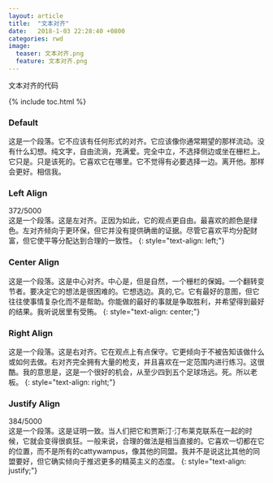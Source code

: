 ```yaml
---
layout: article
title:  "文本对齐"
date:   2018-1-03 22:28:40 +0800
categories: rwd
image:
  teaser: 文本对齐.png
  feature: 文本对齐.png
---
```

文本对齐的代码

{% include toc.html %}
### Default

这是一个段落。它不应该有任何形式的对齐。它应该像你通常期望的那样流动。没有什么幻想。纯文字，自由流淌，充满爱。完全中立，不选择侧边或坐在栅栏上。它只是。只是该死的。它喜欢它在哪里。它不觉得有必要选择一边。离开他。那样会更好。相信我。

### Left Align

372/5000  
这是一个段落。这是左对齐。正因为如此，它的观点更自由。最喜欢的颜色是绿色。左对齐倾向于更环保，但它并没有提供确凿的证据。尽管它喜欢平均分配财富，但它使平等分配达到合理的一致性。
{: style="text-align: left;"}

### Center Align

这是一个段落。这是中心对齐。中心是，但是自然，一个栅栏的保姆。一个翻转变节者。要决定它的想法是很困难的。它想选边。真的,它。它有最好的意图，但它往往使事情复杂化而不是帮助。你能做的最好的事就是争取胜利，并希望得到最好的结果。我听说居里有受贿。
{: style="text-align: center;"}

### Right Align

这是一个段落。这是右对齐。它在观点上有点保守。它更倾向于不被告知该做什么或如何去做。右对齐完全拥有大量的枪支，并且喜欢在一定范围内进行练习。这很酷。我的意思是，这是一个很好的机会，从至少四到五个足球场远。死。所以老板。
{: style="text-align: right;"}

### Justify Align
384/5000  
这是一个段落。这是证明一致。当人们把它和贾斯汀·汀布莱克联系在一起的时候，它就会变得很疯狂。一般来说，合理的做法是相当直接的。它喜欢一切都在它的位置，而不是所有的cattywampus，像其他的同盟。我并不是说这比其他的同盟要好，但它确实倾向于推迟更多的精英主义的态度。
{: style="text-align: justify;"}




  
